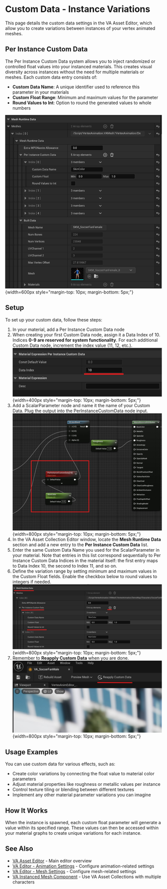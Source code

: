# Custom Data - Instance Variations

This page details the custom data settings in the VA Asset Editor, which allow you to create variations between instances of your vertex animated meshes.

## Per Instance Custom Data

The Per Instance Custom Data system allows you to inject randomized or controlled float values into your instanced materials. This creates visual diversity across instances without the need for multiple materials or meshes. Each custom data entry consists of:

- **Custom Data Name**: A unique identifier used to reference this parameter in your materials
- **Custom Float Range**: Minimum and maximum values for the parameter
- **Round Values to Int**: Option to round the generated values to whole numbers

![Mesh Runtime Data](assets/vacollect_mesh_runtime.jpg){width=600px style="margin-top: 10px; margin-bottom: 5px;"}

## Setup

To set up your custom data, follow these steps:

1. In your material, add a Per Instance Custom Data node
2. When creating your first Custom Data node, assign it a Data Index of 10. Indices **0-9 are reserved for system functionality**. For each additional Custom Data node, increment the index value (11, 12, etc.).
![Data Index](assets/va_material_dataindex.jpg){width=400px style="margin-top: 10px; margin-bottom: 5px;"}
3. Add a ScalarParameter node and name it the name of your Custom Data. Plug the output into the PerInstanceCustomData node input.
![Per Instance Data Node](assets/va_material_customdatanodes.jpg){width=800px style="margin-top: 10px; margin-bottom: 5px;"}
4. In the VA Asset Collection Editor window, locate the **Mesh Runtime Data** section and add a new entry to the **Per Instance Custom Data** list.
5. Enter the same Custom Data Name you used for the ScalarParameter in your material. Note that entries in this list correspond sequentially to Per Instance Custom Data Indices in the material itself: the first entry maps to Data Index 10, the second to Index 11, and so on.
6. Define the variation range by setting minimum and maximum values in the Custom Float fields. Enable the checkbox below to round values to integers if needed.
![Per Instance Data](assets/vacollect_custom_entry.jpg){width=800px style="margin-top: 10px; margin-bottom: 5px;"}
7. Remember to **Reapply Custom Data** when you are done.
![Reapply Custom Data](assets/va_reapply.jpg){width=800px style="margin-top: 10px; margin-bottom: 5px;"}


## Usage Examples

You can use custom data for various effects, such as:

- Create color variations by connecting the float value to material color parameters
- Adjust material properties like roughness or metallic values per instance
- Control texture tiling or blending between different textures
- Implement any other material parameter variations you can imagine

## How It Works

When the instance is spawned, each custom float parameter will generate a value within its specified range. These values can then be accessed within your material graphs to create unique variations for each instance.

## See Also

- [VA Asset Editor](va-asset-editor.md) - Main editor overview
- [VA Editor - Animation Settings](va-asset-editor-animation.md) - Configure animation-related settings
- [VA Editor - Mesh Settings](va-asset-editor-mesh.md) - Configure mesh-related settings
- [VA Instanced Mesh Component](vertex-anim-instanced-mesh-component.md) - Use VA Asset Collections with multiple characters
